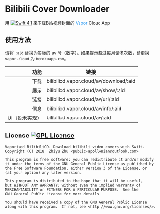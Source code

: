 # Bilibili Cover Downloader

用 [![Swift 4.1](https://img.shields.io/badge/Swift-4.1-ffac45.svg)](https://swift.org)
 来下载B站视频封面的 <span style="color:#2196f3;">Vapor</span> Cloud App

## 使用方法

请将 `:aid` 替换为实际的 av 号（数字）。如果提示超过每月请求次数，请更换 `vapor.cloud` 为 `herokuapp.com`。

|功能|链接|
|-:|--|
|下载|bilibilicd.vapor.cloud/av/download/:aid|
|展示|bilibilicd.vapor.cloud/av/show/:aid|
|链接|bilibilicd.vapor.cloud/av/url/:aid|
|信息|bilibilicd.vapor.cloud/av/info/:aid|
|UI（暂未实现）|bilibilicd.vapor.cloud/av/:aid|

## License [![GPL License](https://img.shields.io/github/license/apollozhu/vaporized-bilibilicd.svg)](./LICENSE)

    Vaporized BilibiliCD. Download bilibili video covers with Swift.
    Copyright (C) 2018  Zhiyu Zhu <public-apollonian@outlook.com>

    This program is free software: you can redistribute it and/or modify
    it under the terms of the GNU General Public License as published by
    the Free Software Foundation, either version 3 of the License, or
    (at your option) any later version.

    This program is distributed in the hope that it will be useful,
    but WITHOUT ANY WARRANTY; without even the implied warranty of
    MERCHANTABILITY or FITNESS FOR A PARTICULAR PURPOSE.  See the
    GNU General Public License for more details.

    You should have received a copy of the GNU General Public License
    along with this program.  If not, see <http://www.gnu.org/licenses/>.
